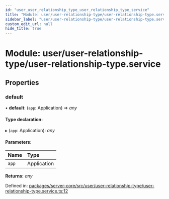 ```yaml
---
id: "user_user_relationship_type_user_relationship_type_service"
title: "Module: user/user-relationship-type/user-relationship-type.service"
sidebar_label: "user/user-relationship-type/user-relationship-type.service"
custom_edit_url: null
hide_title: true
---
```


# Module: user/user-relationship-type/user-relationship-type.service

## Properties

### default

• **default**: (`app`: Application) => *any*

#### Type declaration:

▸ (`app`: Application): *any*

#### Parameters:

| Name | Type |
| :------ | :------ |
| `app` | Application |

**Returns:** *any*

Defined in: [packages/server-core/src/user/user-relationship-type/user-relationship-type.service.ts:12](https://github.com/xr3ngine/xr3ngine/blob/7e8e151f1/packages/server-core/src/user/user-relationship-type/user-relationship-type.service.ts#L12)
